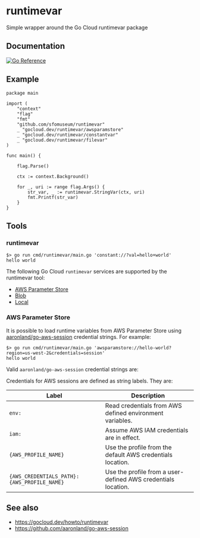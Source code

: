 # runtimevar

Simple wrapper around the Go Cloud runtimevar package

## Documentation

[![Go Reference](https://pkg.go.dev/badge/github.com/sfomuseum/runtimevar.svg)](https://pkg.go.dev/github.com/sfomuseum/runtimevar)

## Example

```
package main

import (
	"context"
	"flag"
	"fmt"
	"github.com/sfomuseum/runtimevar"
	_ "gocloud.dev/runtimevar/awsparamstore"
	_ "gocloud.dev/runtimevar/constantvar"
	_ "gocloud.dev/runtimevar/filevar"
)

func main() {

	flag.Parse()

	ctx := context.Background()

	for _, uri := range flag.Args() {
		str_var, _ := runtimevar.StringVar(ctx, uri)
		fmt.Printf(str_var)
	}
}
```

## Tools

### runtimevar

```
$> go run cmd/runtimevar/main.go 'constant://?val=hello+world'
hello world
```

The following Go Cloud `runtimevar` services are supported by the runtimevar tool:

* [AWS Parameter Store](https://gocloud.dev/howto/runtimevar/#awsps)
* [Blob](https://gocloud.dev/howto/runtimevar/#blob)
* [Local](https://gocloud.dev/howto/runtimevar/#local)

### AWS Parameter Store

It is possible to load runtime variables from AWS Parameter Store using [aaronland/go-aws-session](https://github.com/aaronland/go-aws-session) credential strings. For example:

```
$> go run cmd/runtimevar/main.go 'awsparamstore://hello-world?region=us-west-2&credentials=session'
hello world
```

Valid `aaronland/go-aws-session` credential strings are:

Credentials for AWS sessions are defined as string labels. They are:

| Label | Description |
| --- | --- |
| `env:` | Read credentials from AWS defined environment variables. |
| `iam:` | Assume AWS IAM credentials are in effect. |
| `{AWS_PROFILE_NAME}` | Use the profile from the default AWS credentials location. |
| `{AWS_CREDENTIALS_PATH}:{AWS_PROFILE_NAME}` | Use the profile from a user-defined AWS credentials location. |

## See also

* https://gocloud.dev/howto/runtimevar
* https://github.com/aaronland/go-aws-session